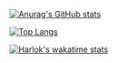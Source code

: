 [![Anurag's GitHub stats](https://github-readme-stats.vercel.app/api?username=sakuralun96&show_icons=true&theme=tokyonight&include_all_commits=true)](https://github.com/sakuralun96/github-readme-stats)

[![Top Langs](https://github-readme-stats.vercel.app/api/top-langs/?username=sakuralun96&show_icons=true&theme=tokyonight&include_all_commits=true)](https://github.com/sakuralun96/github-readme-stats)

[![Harlok's wakatime stats](https://github-readme-stats.vercel.app/api/wakatime?username=sakuralun96)](https://github.com/anuraghazra/github-readme-stats)